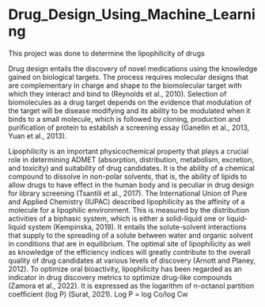 # Drug_Design_Using_Machine_Learning
This project was done to determine the lipophilicity of drugs

Drug design entails the discovery of novel medications using the knowledge gained on biological targets. The process requires molecular designs that are complementary in charge and shape to the biomolecular target with which they interact and bind to (Reynolds et al., 2010). Selection of biomolecules as a drug target depends on the evidence that modulation of the target will be disease modifying and its ability to be modulated when it binds to a small molecule, which is followed by cloning, production and purification of protein to establish a screening essay (Ganellin et al., 2013, Yuan et al., 2013).

Lipophilicity is an important physicochemical property that plays a crucial role in determining ADMET (absorption, distribution, metabolism, excretion, and toxicity) and suitability of drug candidates. It is the ability of a chemical compound to dissolve in non-polar solvents, that is, the ability of lipids to allow drugs to have effect in the human body and is peculiar in drug design for library screening (Tsantili et al., 2017). The International Union of Pure and Applied Chemistry (IUPAC) described lipophilicity as the affinity of a molecule for a lipophilic environment. This is measured by the distribution activities of a biphasic system, which is either a solid-liquid one or liquid-liquid system (Kempinska, 2019). It entails the solute-solvent interactions that supply to the spreading of a solute between water and organic solvent in conditions that are in equilibrium. The optimal site of lipophilicity as well as knowledge of the efficiency indices will greatly contribute to the overall quality of drug candidates at various levels of discovery (Arnott and Planey, 2012). To optimize oral bioactivity, lipophilicity has been regarded as an indicator in drug discovery metrics  to optimize drug-like compounds (Zamora et al., 2022). It is expressed as the logarithm of n-octanol partition coefficient (log P) (Surat, 2021). 
Log P = log Co/log Cw	
